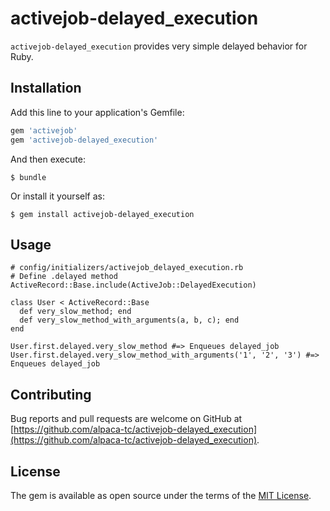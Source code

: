# activejob-delayed_execution

`activejob-delayed_execution` provides very simple delayed behavior for Ruby.

## Installation

Add this line to your application's Gemfile:

```ruby
gem 'activejob'
gem 'activejob-delayed_execution'
```

And then execute:

    $ bundle

Or install it yourself as:

    $ gem install activejob-delayed_execution

## Usage

```
# config/initializers/activejob_delayed_execution.rb
# Define .delayed method
ActiveRecord::Base.include(ActiveJob::DelayedExecution)

class User < ActiveRecord::Base
  def very_slow_method; end
  def very_slow_method_with_arguments(a, b, c); end
end

User.first.delayed.very_slow_method #=> Enqueues delayed_job
User.first.delayed.very_slow_method_with_arguments('1', '2', '3') #=> Enqueues delayed_job
```

## Contributing

Bug reports and pull requests are welcome on GitHub at [https://github.com/alpaca-tc/activejob-delayed_execution](https://github.com/alpaca-tc/activejob-delayed_execution). 

## License

The gem is available as open source under the terms of the [MIT License](http://opensource.org/licenses/MIT).
